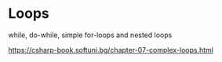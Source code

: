 # Loops
while, do-while, simple for-loops and nested loops

https://csharp-book.softuni.bg/chapter-07-complex-loops.html
